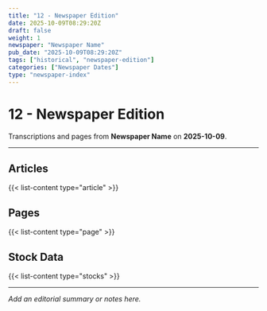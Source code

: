 ```yaml
---
title: "12 - Newspaper Edition"
date: 2025-10-09T08:29:20Z
draft: false
weight: 1
newspaper: "Newspaper Name"
pub_date: "2025-10-09T08:29:20Z"
tags: ["historical", "newspaper-edition"]
categories: ["Newspaper Dates"]
type: "newspaper-index"
---
```


# 12 - Newspaper Edition

Transcriptions and pages from **Newspaper Name** on **2025-10-09**.

---

## Articles
{{< list-content type="article" >}}

## Pages
{{< list-content type="page" >}}

## Stock Data
{{< list-content type="stocks" >}}

---

_Add an editorial summary or notes here._
